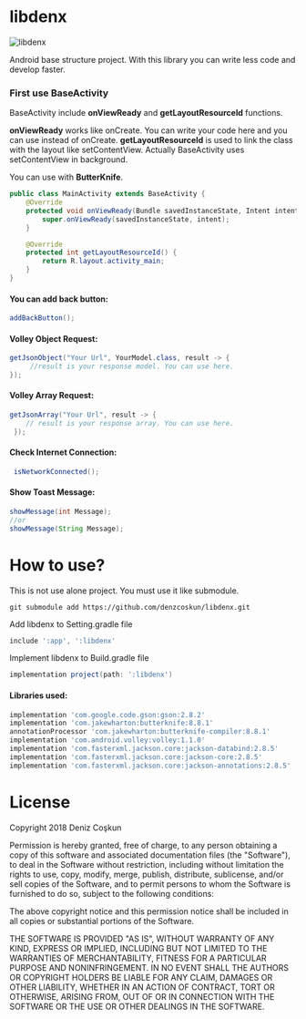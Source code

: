# libdenx
![libdenx](https://user-images.githubusercontent.com/15522554/40986568-37d32b00-68ef-11e8-809a-d5497bb1b430.png)

Android base structure project. With this library you can write less code and develop faster.

### First use BaseActivity

BaseActivity include **onViewReady** and **getLayoutResourceId** functions. 

**onViewReady** works like onCreate. You can write your code here and you can use instead of onCreate.
**getLayoutResourceId** is used to link the class with the layout like setContentView. Actually BaseActivity uses setContentView in background.

You can use with **ButterKnife**.
```java
public class MainActivity extends BaseActivity {
    @Override
    protected void onViewReady(Bundle savedInstanceState, Intent intent) {
        super.onViewReady(savedInstanceState, intent);
    }

    @Override
    protected int getLayoutResourceId() {
        return R.layout.activity_main;
    }
}
```
#### You can add back button:
```java
addBackButton();
```
#### Volley Object Request:
```java
getJsonObject("Your Url", YourModel.class, result -> {
     //result is your response model. You can use here.       
});
 ```
#### Volley Array Request:
```java
getJsonArray("Your Url", result -> {
    // result is your response array. You can use here.
 });
 ```
 #### Check Internet Connection:
 ```java
  isNetworkConnected();
 ```
#### Show Toast Message:
```java
showMessage(int Message);
//or
showMessage(String Message);
 ```
# How to use?

This is not use alone project. You must use it like submodule.

```git
git submodule add https://github.com/denzcoskun/libdenx.git
```
Add libdenx to Setting.gradle file
```gradle
include ':app', ':libdenx'
```
Implement libdenx to Build.gradle file
```gradle
implementation project(path: ':libdenx')
```
#### Libraries used:
```gradle
implementation 'com.google.code.gson:gson:2.8.2'
implementation 'com.jakewharton:butterknife:8.8.1'
annotationProcessor 'com.jakewharton:butterknife-compiler:8.8.1'
implementation 'com.android.volley:volley:1.1.0'
implementation 'com.fasterxml.jackson.core:jackson-databind:2.8.5'
implementation 'com.fasterxml.jackson.core:jackson-core:2.8.5'
implementation 'com.fasterxml.jackson.core:jackson-annotations:2.8.5' 
```
# License
Copyright 2018 Deniz Coşkun

Permission is hereby granted, free of charge, to any person obtaining a copy of this software and associated documentation files (the "Software"), to deal in the Software without restriction, including without limitation the rights to use, copy, modify, merge, publish, distribute, sublicense, and/or sell copies of the Software, and to permit persons to whom the Software is furnished to do so, subject to the following conditions:

The above copyright notice and this permission notice shall be included in all copies or substantial portions of the Software.

THE SOFTWARE IS PROVIDED "AS IS", WITHOUT WARRANTY OF ANY KIND, EXPRESS OR IMPLIED, INCLUDING BUT NOT LIMITED TO THE WARRANTIES OF MERCHANTABILITY, FITNESS FOR A PARTICULAR PURPOSE AND NONINFRINGEMENT. IN NO EVENT SHALL THE AUTHORS OR COPYRIGHT HOLDERS BE LIABLE FOR ANY CLAIM, DAMAGES OR OTHER LIABILITY, WHETHER IN AN ACTION OF CONTRACT, TORT OR OTHERWISE, ARISING FROM, OUT OF OR IN CONNECTION WITH THE SOFTWARE OR THE USE OR OTHER DEALINGS IN THE SOFTWARE.
